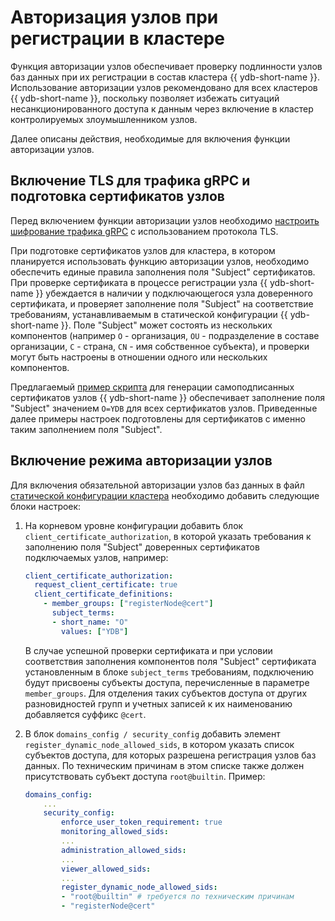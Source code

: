 # Авторизация узлов при регистрации в кластере

Функция авторизации узлов обеспечивает проверку подлинности узлов баз данных при их регистрации в состав кластера {{ ydb-short-name }}. Использование авторизации узлов рекомендовано для всех кластеров {{ ydb-short-name }}, поскольку позволяет избежать ситуаций несанкционированного доступа к данным через включение в кластер контролируемых злоумышленником узлов.

Далее описаны действия, необходимые для включения функции авторизации узлов.

## Включение TLS для трафика gRPC и подготовка сертификатов узлов

Перед включением функции авторизации узлов необходимо [настроить шифрование трафика gRPC](./tls.md#grpc) с использованием протокола TLS.

При подготовке сертификатов узлов для кластера, в котором планируется использовать функцию авторизации узлов, необходимо обеспечить единые правила заполнения поля "Subject" сертификатов. При проверке сертификата в процессе регистрации узла {{ ydb-short-name }} убеждается в наличии у подключающегося узла доверенного сертификата, и проверяет заполнение поля "Subject" на соответствие  требованиям, устанавливаемым в статической конфигурации {{ ydb-short-name }}. Поле "Subject" может состоять из нескольких компонентов (например `O` - организация, `OU` - подразделение в составе организации, `C` - страна, `CN` - имя собственное субъекта), и проверки могут быть настроены в отношении одного или нескольких компонентов.

Предлагаемый [пример скрипта](https://github.com/ydb-platform/ydb/blob/main/ydb/deploy/tls_cert_gen/) для генерации самоподписанных сертификатов узлов {{ ydb-short-name }} обеспечивает заполнение поля "Subject" значением `O=YDB` для всех сертификатов узлов. Приведенные далее примеры настроек подготовлены для сертификатов с именно таким заполнением поля "Subject".

## Включение режима авторизации узлов

Для включения обязательной авторизации узлов баз данных в файл [статической конфигурации кластера](./index.md) необходимо добавить следующие блоки настроек:

1. На корневом уровне конфигурации добавить блок `client_certificate_authorization`, в которой указать требования к заполнению поля "Subject" доверенных сертификатов подключаемых узлов, например:

    ```yaml
    client_certificate_authorization:
      request_client_certificate: true
      client_certificate_definitions:
        - member_groups: ["registerNode@cert"]
          subject_terms:
          - short_name: "O"
            values: ["YDB"]
    ```

    В случае успешной проверки сертификата и при условии соответствия заполнения компонентов поля "Subject" сертификата установленным в блоке `subject_terms` требованиям, подключению будут присвоены субъекты доступа, перечисленные в параметре `member_groups`. Для отделения таких субъектов доступа от других разновидностей групп и учетных записей к их наименованию добавляется суффикс `@cert`.

1. В блок `domains_config / security_config` добавить элемент `register_dynamic_node_allowed_sids`, в котором указать список субъектов доступа, для которых разрешена регистрация узлов баз данных. По техническим причинам в этом списке также должен присутствовать субъект доступа `root@builtin`. Пример:

    ```yaml
    domains_config:
        ...
        security_config:
            enforce_user_token_requirement: true
            monitoring_allowed_sids:
            ...
            administration_allowed_sids:
            ...
            viewer_allowed_sids:
            ...
            register_dynamic_node_allowed_sids:
            - "root@builtin" # требуется по техническим причинам
            - "registerNode@cert"
    ```
